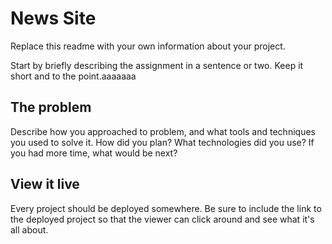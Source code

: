 # News Site

Replace this readme with your own information about your project. 

Start by briefly describing the assignment in a sentence or two. Keep it short and to the point.aaaaaaa

## The problem

Describe how you approached to problem, and what tools and techniques you used to solve it. How did you plan? What technologies did you use? If you had more time, what would be next?

## View it live
Every project should be deployed somewhere. Be sure to include the link to the deployed project so that the viewer can click around and see what it's all about.
